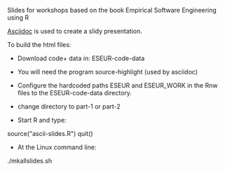 
Slides for workshops based on the book Empirical Software Engineering using R

[Asciidoc](http://asciidoc.org) is used to create a slidy presentation.

To build the html files:

* Download code+ data in: ESEUR-code-data

* You will need the program source-highlight (used by asciidoc)

* Configure the hardcoded paths ESEUR and ESEUR_WORK in the Rnw files to the ESEUR-code-data directory.

* change directory to part-1 or part-2

* Start R and type:

 source("ascii-slides.R")
 quit()

* At the Linux command line:

 ./mkallslides.sh

